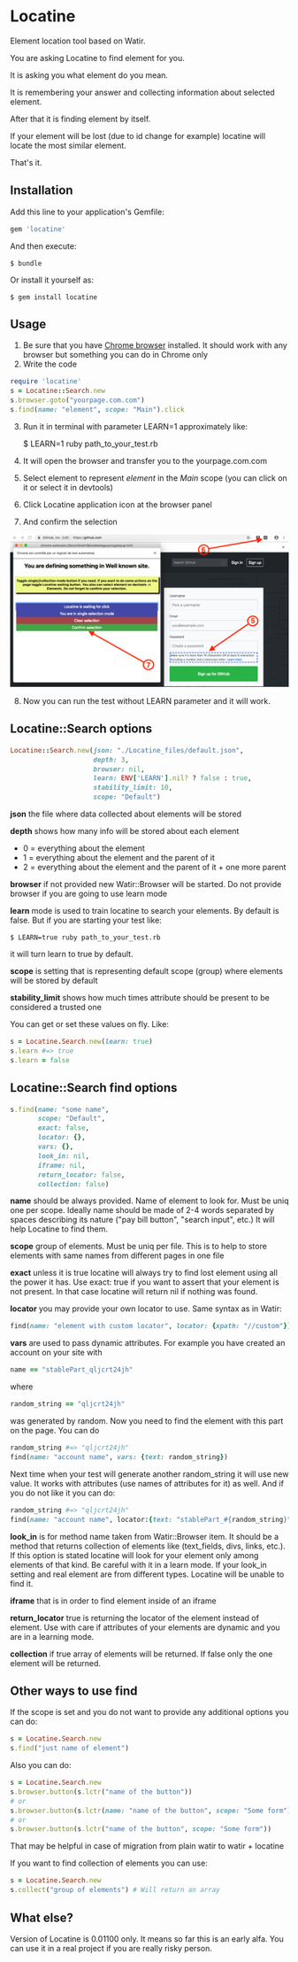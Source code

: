 # Locatine

Element location tool based on Watir.

You are asking Locatine to find element for you.

It is asking you what element do you mean.

It is remembering your answer and collecting information about selected element.

After that it is finding element by itself.

If your element will be lost (due to id change for example) locatine will locate the most similar element.

That's it.

## Installation

Add this line to your application's Gemfile:

```ruby
gem 'locatine'
```

And then execute:

    $ bundle

Or install it yourself as:

    $ gem install locatine

## Usage

1. Be sure that you have [Chrome browser](https://www.google.com/chrome/browser/desktop/) installed. It should work with any browser but something you can do in Chrome only
2. Write the code
```ruby
require 'locatine'
s = Locatine::Search.new
s.browser.goto("yourpage.com.com")
s.find(name: "element", scope: "Main").click
```
3. Run it in terminal with parameter LEARN=1 approximately like:

    $ LEARN=1 ruby path_to_your_test.rb

4. It will open the browser and transfer you to the yourpage.com.com
5. Select element to represent *element* in the *Main* scope (you can click on it or select it in devtools)
6. Click Locatine application icon at the browser panel
7. And confirm the selection

![Steps 4-5-6](readme/567.png)

8. Now you can run the test without LEARN parameter and it will work.

## Locatine::Search options

```ruby
Locatine::Search.new(json: "./Locatine_files/default.json",
                     depth: 3,
                     browser: nil,
                     learn: ENV['LEARN'].nil? ? false : true,
                     stability_limit: 10,
                     scope: "Default")
```
**json** the file where data collected about elements will be stored

**depth** shows how many info will be stored about each element
- 0 = everything about the element
- 1 = everything about the element and the parent of it
- 2 = everything about the element and the parent of it + one more parent

**browser** if not provided new Watir::Browser will be started. Do not provide browser if you are going to use learn mode

**learn** mode is used to train locatine to search your elements. By default is false. But if you are starting your test like:

    $ LEARN=true ruby path_to_your_test.rb

it will turn learn to true by default.

**scope** is setting that is representing default scope (group) where elements will be stored by default

**stability_limit** shows how much times attribute should be present to be considered a trusted one

You can get or set these values on fly. Like:
```ruby
s = Locatine.Search.new(learn: true)
s.learn #=> true
s.learn = false
```

## Locatine::Search find options

```ruby
s.find(name: "some name",
       scope: "Default",
       exact: false,
       locator: {},
       vars: {},
       look_in: nil,
       iframe: nil,
       return_locator: false,
       collection: false)
```
**name** should be always provided. Name of element to look for. Must be uniq one per scope. Ideally name should be made of 2-4 words separated by spaces describing its nature ("pay bill button", "search input", etc.) It will help Locatine to find them.

**scope** group of elements. Must be uniq per file. This is to help to store elements with same names from different pages in one file

**exact** unless it is true locatine will always try to find lost element using all the power it has. Use exact: true if you want to assert that your element is not present. In that case locatine will return nil if nothing was found.

**locator** you may provide your own locator to use. Same syntax as in Watir:
```ruby
find(name: "element with custom locator", locator: {xpath: "//custom"})
```

**vars** are used to pass dynamic attributes.
For example you have created an account on your site with
```ruby
name == "stablePart_qljcrt24jh"
```
where
```ruby
random_string == "qljcrt24jh"
```
was generated by random. Now you need to find the element with this part on the page. You can do
```ruby
random_string #=> "qljcrt24jh"
find(name: "account name", vars: {text: random_string})
```
Next time when your test will generate another random_string it will use new value. It works with attributes (use names of attributes for it) as well.
And if you do not like it you can do:
```ruby
random_string #=> "qljcrt24jh"
find(name: "account name", locator:{text: "stablePart_#{random_string}")
```

**look_in** is for method name taken from Watir::Browser item. It should be a method that returns collection of elements like (text_fields, divs, links, etc.). If this option is stated locatine will look for your element only among elements of that kind. Be careful with it in a learn mode. If your look_in setting and real element are from different types. Locatine will be unable to find it.

**iframe** that is in order to find element inside of an iframe

**return_locator** true is returning the locator of the element instead of element. Use with care if attributes of your elements are dynamic and you are in a learning mode.

**collection** if true array of elements will be returned. If false only the one element will be returned.

## Other ways to use find

If the scope is set and you do not want to provide any additional options you can do:
```ruby
s = Locatine.Search.new
s.find("just name of element")
```
Also you can do:
```ruby
s = Locatine.Search.new
s.browser.button(s.lctr("name of the button"))
# or
s.browser.button(s.lctr(name: "name of the button", scope: "Some form"))
# or
s.browser.button(s.lctr("name of the button", scope: "Some form"))
```
That may be helpful in case of migration from plain watir to watir + locatine

If you want to find collection of elements you can use:
```ruby
s = Locatine.Search.new
s.collect("group of elements") # Will return an array
```


## What else?

Version of Locatine is 0.01100 only. It means so far this is an early alfa. You can use it in a real project if you are really risky person.
